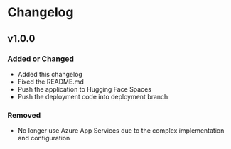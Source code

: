 # Changelog

## v1.0.0

### Added or Changed
- Added this changelog
- Fixed the README.md
- Push the application to Hugging Face Spaces
- Push the deployment code into deployment branch

### Removed

- No longer use Azure App Services due to the complex implementation and configuration